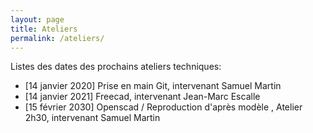 ```yaml
---
layout: page
title: Ateliers
permalink: /ateliers/
---
```


Listes des dates des prochains ateliers techniques:

- [14 janvier 2020] Prise en main Git, intervenant Samuel Martin
- [14 janvier 2021] Freecad, intervenant Jean-Marc Escalle 
- [15 février 2030] Openscad / Reproduction d'après modèle , Atelier 2h30, intervenant Samuel Martin

